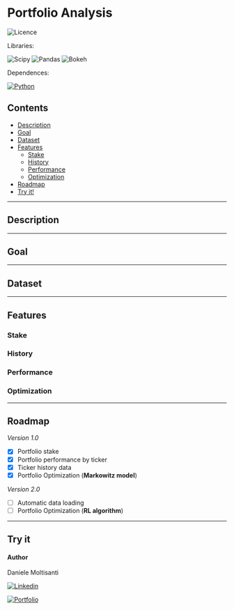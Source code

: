 # Portfolio Analysis

![Licence](https://img.shields.io/badge/Licence-MIT-orange)

Libraries:

![Scipy](https://img.shields.io/badge/Scipy-1.7.3-brightgreen)
![Pandas](https://img.shields.io/badge/Pandas-1.3.5-brightgreen)
![Bokeh](https://img.shields.io/badge/Bokeh-2.4.2-brightgreen)

Dependences:

[![Python](https://img.shields.io/badge/Python-3.8-yellow)](https://github.com/daniele21/Genre_Detection/blob/master/dependences.md)

## Contents

- [Description](#description)
- [Goal](#goal)
- [Dataset](#dataset)
- [Features](#features)
    - [Stake](#stake)
    - [History](#history)
    - [Performance](#performance)
    - [Optimization](#optimization)
- [Roadmap](#roadmap)
- [Try it!](#try-it)

---------

## Description

--------

## Goal

--------

## Dataset

--------

## Features

### Stake

### History

### Performance

### Optimization

--------

## Roadmap

*Version 1.0*

- [x] Portfolio stake
- [x] Portfolio performance by ticker
- [x] Ticker history data
- [x] Portfolio Optimization (**Markowitz model**)

*Version 2.0*

- [ ] Automatic data loading
- [ ] Portfolio Optimization (**RL algorithm**)

--------

## Try it

#### Author

Daniele Moltisanti

[![Linkedin](https://img.shields.io/badge/Linkedin-Daniele%20Moltisanti-blue)](https://www.linkedin.com/in/daniele-moltisanti/)

[![Portfolio](https://img.shields.io/badge/Portfolio-Daniele%20Moltisanti-9cf)](https://daniele21.github.io)